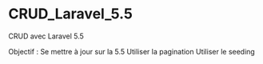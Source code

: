 # CRUD_Laravel_5.5

CRUD avec Laravel 5.5

Objectif : Se mettre à jour sur la 5.5
	   Utiliser la pagination
	   Utiliser le seeding
